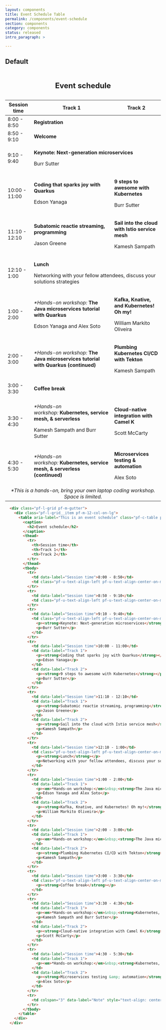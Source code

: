 ```yaml
---
layout: components
title: Event Schedule Table
permalink: /components/event-schedule
section: components
category: components
status: released
intro_paragraph: >

---
```


## Default

  <div class="pf-l-grid pf-m-gutter">
    <div class="pf-l-grid__item pf-m-12-col-on-lg">
      <table aria-label="This is an event schedule" class="pf-c-table pf-m-grid-md" id="simple-table" role="grid">
        <caption>
          <h2>Event schedule</h2>
        </caption>
        <thead>
          <tr>
            <th>Session time</th>
            <th>Track 1</th>
            <th>Track 2</th>
          </tr>
        </thead>
        <tbody>
          <tr>
            <td data-label="Session time">8:00 - 8:50</td>
            <td class="pf-u-text-align-left pf-u-text-align-center-on-md" colspan="2" data-label="Track 1 and 2"><strong>Registration</strong></td>
          </tr>
          <tr>
            <td data-label="Session time">8:50 - 9:10</td>
            <td class="pf-u-text-align-left pf-u-text-align-center-on-md" colspan="2" data-label="Track 1and 2"><strong>Welcome</strong></td>
          </tr>
          <tr>
            <td data-label="Session time">9:10 - 9:40</td>
            <td class="pf-u-text-align-left pf-u-text-align-center-on-md" colspan="2" data-label="Track 1 and 2">
              <p><strong>Keynote: Next-generation microservices</strong></p>
              <p>Burr Sutter</p>
            </td>
          </tr>
          <tr>
            <td data-label="Session time">10:00 - 11:00</td>
            <td data-label="Track 1">
              <p><strong>Coding that sparks joy with Quarkus</strong></p>
              <p>Edson Yanaga</p>
            </td>
            <td data-label="Track 2">
              <p><strong>9 steps to awesome with Kubernetes</strong></p>
              <p>Burr Sutter</p>
            </td>
          </tr>
          <tr>
            <td data-label="Session time">11:10 - 12:10</td>
            <td data-label="Track 1">
              <p><strong>Subatomic reactie streaming, programming</strong></p>
              <p>Jason Greene</p>
            </td>
            <td data-label="Track 2">
              <p><strong>Sail into the cloud with Istio service mesh</strong></p>
              <p>Kamesh Sampath</p>
            </td>
          </tr>
          <tr>
            <td data-label="Session time">12:10 - 1:00</td>
            <td class="pf-u-text-align-left pf-u-text-align-center-on-md" colspan="2" data-label="Track 1 and 2">
              <p><strong>Lunch</strong></p>
              <p>Networking with your fellow attendees, discuss your solutions strategies</p>
            </td>
          </tr>
          <tr>
            <td data-label="Session time">1:00 - 2:00</td>
            <td data-label="Track 1">
              <p><em>*Hands-on workshop:</em>&nbsp;<strong>The Java microservices tutorial with Quarkus</strong></p>
              <p>Edson Yanaga and Alex Soto</p>
            </td>
            <td data-label="Track 2">
              <p><strong>Kafka, Knative, and Kubernetes! Oh my!</strong></p>
              <p>William Markito Oliveira</p>
            </td>
          </tr>
          <tr>
            <td data-label="Session time">2:00 - 3:00</td>
            <td data-label="Track 1">
              <p><em>*Hands-on workshop:</em>&nbsp;<strong>The Java microservices tutorial with Quarkus (continued)</strong></p>
            </td>
            <td data-label="Track 2">
              <p><strong>Plumbing Kubernetes CI/CD with Tekton</strong></p>
              <p>Kamesh Sampath</p>
            </td>
          </tr>
          <tr>
            <td data-label="Session time">3:00 - 3:30</td>
            <td class="pf-u-text-align-left pf-u-text-align-center-on-md" colspan="2" data-label="Track 1 and 2">
              <p><strong>Coffee break</strong></p>
            </td>
          </tr>
          <tr>
            <td data-label="Session time">3:30 - 4:30</td>
            <td data-label="Track 1">
              <p><em>*Hands-on workshop:</em>&nbsp;<strong>Kubernetes, service mesh, &amp; serverless</strong></p>
              <p>Kamesh Sampath and Burr Sutter</p>
            </td>
            <td data-label="Track 2">
              <p><strong>Cloud-native integration with Camel K</strong></p>
              <p>Scott McCarty</p>
            </td>
          </tr>
          <tr>
            <td data-label="Session time">4:30 - 5:30</td>
            <td data-label="Track 1">
              <p><em>*Hands-on workshop:</em>&nbsp;<strong>Kubernetes, service mesh, &amp; serverless (continued)</strong></p>
            </td>
            <td data-label="Track 2">
              <p><strong>Microservices testing &amp; automation</strong></p>
              <p>Alex Soto</p>
            </td>
          </tr>
          <tr>
            <td colspan="3" data-label="Note" style="text-align: center;"><em>*This is a hands-on, bring your own laptop coding workshop. Space is limited.</em></td>
          </tr>
        </tbody>
      </table>
    </div>
  </div>

```html
  <div class="pf-l-grid pf-m-gutter">
    <div class="pf-l-grid__item pf-m-12-col-on-lg">
      <table aria-label="This is an event schedule" class="pf-c-table pf-m-grid-md" id="simple-table" role="grid">
        <caption>
          <h2>Event schedule</h2>
        </caption>
        <thead>
          <tr>
            <th>Session time</th>
            <th>Track 1</th>
            <th>Track 2</th>
          </tr>
        </thead>
        <tbody>
          <tr>
            <td data-label="Session time">8:00 - 8:50</td>
            <td class="pf-u-text-align-left pf-u-text-align-center-on-md" colspan="2" data-label="Track 1 and 2"><strong>Registration</strong></td>
          </tr>
          <tr>
            <td data-label="Session time">8:50 - 9:10</td>
            <td class="pf-u-text-align-left pf-u-text-align-center-on-md" colspan="2" data-label="Track 1and 2"><strong>Welcome</strong></td>
          </tr>
          <tr>
            <td data-label="Session time">9:10 - 9:40</td>
            <td class="pf-u-text-align-left pf-u-text-align-center-on-md" colspan="2" data-label="Track 1 and 2">
              <p><strong>Keynote: Next-generation microservices</strong></p>
              <p>Burr Sutter</p>
            </td>
          </tr>
          <tr>
            <td data-label="Session time">10:00 - 11:00</td>
            <td data-label="Track 1">
              <p><strong>Coding that sparks joy with Quarkus</strong></p>
              <p>Edson Yanaga</p>
            </td>
            <td data-label="Track 2">
              <p><strong>9 steps to awesome with Kubernetes</strong></p>
              <p>Burr Sutter</p>
            </td>
          </tr>
          <tr>
            <td data-label="Session time">11:10 - 12:10</td>
            <td data-label="Track 1">
              <p><strong>Subatomic reactie streaming, programming</strong></p>
              <p>Jason Greene</p>
            </td>
            <td data-label="Track 2">
              <p><strong>Sail into the cloud with Istio service mesh</strong></p>
              <p>Kamesh Sampath</p>
            </td>
          </tr>
          <tr>
            <td data-label="Session time">12:10 - 1:00</td>
            <td class="pf-u-text-align-left pf-u-text-align-center-on-md" colspan="2" data-label="Track 1 and 2">
              <p><strong>Lunch</strong></p>
              <p>Networking with your fellow attendees, discuss your solutions strategies</p>
            </td>
          </tr>
          <tr>
            <td data-label="Session time">1:00 - 2:00</td>
            <td data-label="Track 1">
              <p><em>*Hands-on workshop:</em>&nbsp;<strong>The Java microservices tutorial with Quarkus</strong></p>
              <p>Edson Yanaga and Alex Soto</p>
            </td>
            <td data-label="Track 2">
              <p><strong>Kafka, Knative, and Kubernetes! Oh my!</strong></p>
              <p>William Markito Oliveira</p>
            </td>
          </tr>
          <tr>
            <td data-label="Session time">2:00 - 3:00</td>
            <td data-label="Track 1">
              <p><em>*Hands-on workshop:</em>&nbsp;<strong>The Java microservices tutorial with Quarkus (continued)</strong></p>
            </td>
            <td data-label="Track 2">
              <p><strong>Plumbing Kubernetes CI/CD with Tekton</strong></p>
              <p>Kamesh Sampath</p>
            </td>
          </tr>
          <tr>
            <td data-label="Session time">3:00 - 3:30</td>
            <td class="pf-u-text-align-left pf-u-text-align-center-on-md" colspan="2" data-label="Track 1 and 2">
              <p><strong>Coffee break</strong></p>
            </td>
          </tr>
          <tr>
            <td data-label="Session time">3:30 - 4:30</td>
            <td data-label="Track 1">
              <p><em>*Hands-on workshop:</em>&nbsp;<strong>Kubernetes, service mesh, &amp; serverless</strong></p>
              <p>Kamesh Sampath and Burr Sutter</p>
            </td>
            <td data-label="Track 2">
              <p><strong>Cloud-native integration with Camel K</strong></p>
              <p>Scott McCarty</p>
            </td>
          </tr>
          <tr>
            <td data-label="Session time">4:30 - 5:30</td>
            <td data-label="Track 1">
              <p><em>*Hands-on workshop:</em>&nbsp;<strong>Kubernetes, service mesh, &amp; serverless (continued)</strong></p>
            </td>
            <td data-label="Track 2">
              <p><strong>Microservices testing &amp; automation</strong></p>
              <p>Alex Soto</p>
            </td>
          </tr>
          <tr>
            <td colspan="3" data-label="Note" style="text-align: center;"><em>*This is a hands-on, bring your own laptop coding workshop. Space is limited.</em></td>
          </tr>
        </tbody>
      </table>
    </div>
  </div>
```
